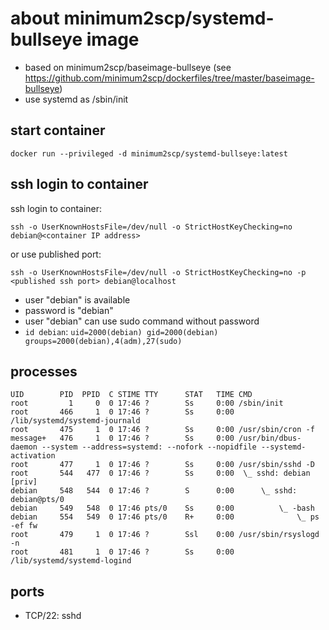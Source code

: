 # about minimum2scp/systemd-bullseye image

 * based on minimum2scp/baseimage-bullseye (see https://github.com/minimum2scp/dockerfiles/tree/master/baseimage-bullseye)
 * use systemd as /sbin/init

## start container

```
docker run --privileged -d minimum2scp/systemd-bullseye:latest
```

## ssh login to container

ssh login to container:

```
ssh -o UserKnownHostsFile=/dev/null -o StrictHostKeyChecking=no debian@<container IP address>
```

or use published port:

```
ssh -o UserKnownHostsFile=/dev/null -o StrictHostKeyChecking=no -p <published ssh port> debian@localhost
```

 * user "debian" is available
 * password is "debian"
 * user "debian" can use sudo command without password
 * `id debian`: `uid=2000(debian) gid=2000(debian) groups=2000(debian),4(adm),27(sudo)`

## processes

```
UID        PID  PPID  C STIME TTY      STAT   TIME CMD
root         1     0  0 17:46 ?        Ss     0:00 /sbin/init
root       466     1  0 17:46 ?        Ss     0:00 /lib/systemd/systemd-journald
root       475     1  0 17:46 ?        Ss     0:00 /usr/sbin/cron -f
message+   476     1  0 17:46 ?        Ss     0:00 /usr/bin/dbus-daemon --system --address=systemd: --nofork --nopidfile --systemd-activation
root       477     1  0 17:46 ?        Ss     0:00 /usr/sbin/sshd -D
root       544   477  0 17:46 ?        Ss     0:00  \_ sshd: debian [priv]
debian     548   544  0 17:46 ?        S      0:00      \_ sshd: debian@pts/0
debian     549   548  0 17:46 pts/0    Ss     0:00          \_ -bash
debian     554   549  0 17:46 pts/0    R+     0:00              \_ ps -ef fw
root       479     1  0 17:46 ?        Ssl    0:00 /usr/sbin/rsyslogd -n
root       481     1  0 17:46 ?        Ss     0:00 /lib/systemd/systemd-logind
```

## ports

 * TCP/22: sshd

